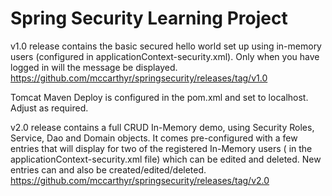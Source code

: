 # Spring Security Learning Project

v1.0 release contains the basic secured hello world set up using in-memory users (configured in applicationContext-security.xml). Only when you have logged in will the message be displayed.
https://github.com/mccarthyr/springsecurity/releases/tag/v1.0

Tomcat Maven Deploy is configured in the pom.xml and set to localhost. Adjust as required. 

v2.0 release contains a full CRUD In-Memory demo, using Security Roles, Service, Dao and Domain objects. It comes
pre-configured with a few entries that will display for two of the registered In-Memory users ( in the applicationContext-security.xml file) which can be edited and deleted. New entries can and also be created/edited/deleted.
https://github.com/mccarthyr/springsecurity/releases/tag/v2.0

